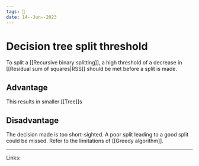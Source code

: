 ```yaml
---
tags: 🌱
date: 14--Jun--2023
---
```


# Decision tree split threshold

To split a [[Recursive binary splitting]], a high threshold of a decrease in [[Residual sum of squares|RSS]] should be met before a split is made.
## Advantage
This results in smaller [[Tree]]s
## Disadvantage
The decision made is too short-sighted. A poor split leading to a good split could be missed. Refer to the limitations of [[Greedy algorithm]].  

---
Links: 